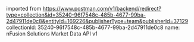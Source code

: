 imported from https://www.postman.com/v1/backend/redirect?type=collection&id=35240-96f7548c-485b-4677-99ba-2d47911de0c8&entityId=169226&publisherType=team&publisherId=37129
collectionId: 35240-96f7548c-485b-4677-99ba-2d47911de0c8
name: nFusion Solutions Market Data API v1